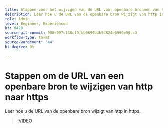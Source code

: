 ```yaml
---
title: Stappen voor het wijzigen van de URL voor openbare bronnen van http naar https
description: Leer hoe u de URL van de openbare bron wijzigt van http in https.
role: Admin
level: Beginner, Experienced
kt: 8420
source-git-commit: 908c997c130cf0fbb6699b4b5d824e6996e59cc3
workflow-type: tm+mt
source-wordcount: '44'
ht-degree: 0%

---
```



# Stappen om de URL van een openbare bron te wijzigen van http naar https

Leer hoe u de URL van de openbare bron wijzigt van http in https.

>[!VIDEO](https://video.tv.adobe.com/v/335973?quality=12)
